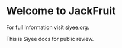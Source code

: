 # Welcome to JackFruit

For full Information visit [siyee.org](http://siyee.org).

This is Siyee docs for public review.
